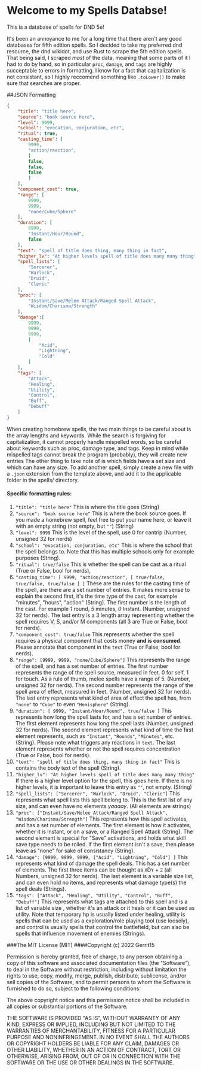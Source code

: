# Welcome to my Spells Databse!
This is a database of spells for DND 5e!

It's been an annoyance to me for a long time that 
there aren't any good databases for fifth edition spells. So I decided to take
my preferred dnd resource, the dnd wikidot, and use Rust to scrape the 5th edition
spells. That being said, I scraped *most* of the data, meaning that some parts of
it I had to do by hand, so in particular `proc`, `damage`, and `tags` are highly 
succeptable to errors in formatting. I know for a fact that capitalization is not
consistant, so I highly reccomend something like `.toLower()` to make sure that searches
are proper. 

##JSON Formatting
```json
{
    "title": "title here",
    "source": "book source here",
    "level": 9999,
    "school": "evocation, conjuration, etc",
    "ritual": true,
    "casting_time": [
        9999, 
        "action/reaction",
        [
        false,
        false,
        false
        ]
    ],
    "component_cost": true,
    "range": [
        9999,
        9999,
        "none/Cube/Sphere"
    ],
    "duration": [
        9999,
        "Instant/Hour/Round",
        false
    ],
    "text": "spell of title does thing, many thing in fact",
    "higher_lv": "At higher levels spell of title does many many thing",
    "spell_lists": [
        "Sorcerer",
        "Warlock",
        "Druid",
        "Cleric"
    ],
    "proc": [
        "Instant/Save/Melee Attack/Ranged Spell Attack",
        "Wisdom/Charisma/Strength"
    ],
    "damage":[
        9999,
        9999,
        9999,
        [
            "Acid",
            "Lightning",
            "Cold"
        ]
    ],
    "tags": [
        "Attack",
        "Healing",
        "Utility",
        "Control",
        "Buff",
        "Debuff"
    ]
}
```
When creating homebrew spells, the two main things to be careful about is the array lengths and keywords. 
While the search is forgiving for capitalization, it cannot properly handle mispelled words, so be careful about keywords such as proc, damage type, and tags. 
Keep in mind while mispelled tags cannot break the program (probably), they will create new entries
The other thing to take note of is which fields have a set size and which can have any size. To add another spell, simply create a new file with a `.json` extension
from the template above, and add it to the applicable folder in the spells/ directory.

#### Specific formatting rules: 
1. `"title": "title here"` This is where the title goes (String)
2. `"source": "book source here"` This is where the book source goes. If you made a homebrew spell, feel free to put your name here, or leave it with an empty string (not empty, but `""`) (String)
3. `"level": 9999` This is the level of the spell, use 0 for cantrip (Number, unsigned 32 for nerds)
4. `"school": "evocation, conjuration, etc"` This is where the school that the spell belongs to. Note that this has multiple schools only for example purposes (String).
5. `"ritual": true/false` This is whether the spell can be cast as a ritual (True or False, bool for nerds),
6. `"casting_time": [ 9999, "action/reaction", [ true/false, true/false, true/false ] ]` These are the rules for the casting time of the spell, are there are a set number of entries.
It makes more sense to explain the second first, it's the time type of the cast, for example "minutes", "hours", "action" (String). 
The first number is the length of the cast. For example *1* round, *5* minutes, *0* Instant. (Number, unsigned 32 for nerds). 
The last entry is a 3 length array representing whether the spell requires V, S, and/or M components (all 3 are True or False, bool for nerds).
7. `"component_cost": true/false` This represents whether the spell requires a physical component that costs money **and is consumed**. Please annotate that component in the `text` (True or False, bool for nerds).
8. `"range": [9999, 9999, "none/Cube/Sphere"]` This represents the range of the spell, and has a set number of entries. 
The first number represents the range of the spell source, measured in feet. 0 for self, 1 for touch. As a rule of thumb, melee spells have a range of 5. (Number, unsigned 32 for nerds).
The second number represents the range of the spell area of effect, measured in feet. (Number, unsigned 32 for nerds).
The last entry represents what kind of area of effect the spell has, from `"none"` to `"Cube"` to even `"Hemisphere"` (String).
9. `"duration": [ 9999, "Instant/Hour/Round", true/false ]` This represents how long the spell lasts for, and has a set number of entries. 
The first element represents how long the spell lasts (Number, unsigned 32 for nerds).
The second element represents what kind of time the first element represents, such as `"Instant"`, `"Rounds"`, `"Minutes"`, etc. (String).
Please note what triggers any reactions in `text`. 
The last element represents whether or not the spell requires concentration (True or False, bool for nerds). 
10. `"text": "spell of title does thing, many thing in fact"` This is contains the body text of the spell (String).
11. `"higher_lv": "At higher levels spell of title does many many thing"` If there is a higher level option for the spell, this goes here. If there is no higher levels, 
it is important to leave this entry as `""`, not empty. (String)
12. `"spell_lists": ["Sorcerer", "Warlock", "Druid", "Cleric"]` This represents what spell lists this spell belong to. 
This is the first list of any size, and can even have no elements *yaaaay*. (All elements are strings)
13. `"proc": ["Instant/Save/Melee Attack/Ranged Spell Attack", "Wisdom/Charisma/Strength"]` This represents how this spell activates, and has a set number of elements. 
The first element is how it activates, whether it is instant, or on a save, or a Ranged Spell Attack (String).
The second element is special for "Save" activations, and holds what skill save type needs to be rolled. 
If the first element isn't a save, then please leave as "none" for sake of consistancy (String).
14. `"damage": [9999, 9999, 9999, ["Acid", "Lightning", "Cold"] ]` This represents what kind of damage the spell deals. This has a set number of elements. 
The first three items can be thought as `X`D`Y` + `Z` (all Numbers, unsigned 32 for nerds). 
The last element is a variable size list, and can even hold no items, and represents what damage type(s) the spell deals (Strings). 
15. `"tags": ["Attack", "Healing", "Utility", "Control", "Buff", "Debuff"]` This represents what tags are attached to this spell and is a list of variable size
, whether it's an attack or it heals or it can be used as utility. Note that temporary hp is usually listed under healing, 
utility is spells that can be used as a exploration/role playing tool (use loosely), and control is usually spells that control the battlefield, 
but can also be spells that influence movement of enemies (Strings).



###The MIT License (MIT)
####Copyright (c) 2022 Gerrit15

Permission is hereby granted, free of charge, to any person obtaining a copy
of this software and associated documentation files (the "Software"), to deal
in the Software without restriction, including without limitation the rights
to use, copy, modify, merge, publish, distribute, sublicense, and/or sell
copies of the Software, and to permit persons to whom the Software is
furnished to do so, subject to the following conditions:

The above copyright notice and this permission notice shall be included in all
copies or substantial portions of the Software.

THE SOFTWARE IS PROVIDED "AS IS", WITHOUT WARRANTY OF ANY KIND, EXPRESS OR
IMPLIED, INCLUDING BUT NOT LIMITED TO THE WARRANTIES OF MERCHANTABILITY,
FITNESS FOR A PARTICULAR PURPOSE AND NONINFRINGEMENT. IN NO EVENT SHALL THE
AUTHORS OR COPYRIGHT HOLDERS BE LIABLE FOR ANY CLAIM, DAMAGES OR OTHER
LIABILITY, WHETHER IN AN ACTION OF CONTRACT, TORT OR OTHERWISE, ARISING FROM,
OUT OF OR IN CONNECTION WITH THE SOFTWARE OR THE USE OR OTHER DEALINGS IN THE
SOFTWARE.
